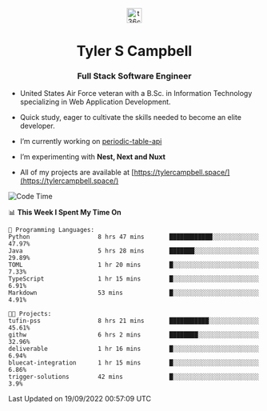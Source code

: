 <p align="center">
<a href="https://www.linkedin.com/in/t36campbell" target="blank"><img align="center" src="https://ik.imagekit.io/t36campbell/Portfolio/linkedin.png.original_m8bbGgPh6.png" alt="t36campbell" height="30" width="30" /></a>
</p>
<h1 align="center">Tyler S Campbell</h1>
<h3 align="center">Full Stack Software Engineer</h3>

* United States Air Force veteran with a B.Sc. in Information Technology specializing in Web Application Development. 

* Quick study, eager to cultivate the skills needed to become an elite developer.

* I’m currently working on [periodic-table-api](https://github.com/t36campbell/periodic-table-api)

* I’m experimenting with **Nest, Next and Nuxt**

* All of my projects are available at [https://tylercampbell.space/](https://tylercampbell.space/)

<!--START_SECTION:waka-->
![Code Time](http://img.shields.io/badge/Code%20Time-1%2C807%20hrs%2047%20mins-blue)

📊 **This Week I Spent My Time On** 

```text
💬 Programming Languages: 
Python                   8 hrs 47 mins       ████████████░░░░░░░░░░░░░   47.97% 
Java                     5 hrs 28 mins       ███████░░░░░░░░░░░░░░░░░░   29.89% 
TOML                     1 hr 20 mins        █░░░░░░░░░░░░░░░░░░░░░░░░   7.33% 
TypeScript               1 hr 15 mins        █░░░░░░░░░░░░░░░░░░░░░░░░   6.91% 
Markdown                 53 mins             █░░░░░░░░░░░░░░░░░░░░░░░░   4.91%

🐱‍💻 Projects: 
tufin-pss                8 hrs 21 mins       ███████████░░░░░░░░░░░░░░   45.61% 
githw                    6 hrs 2 mins        ████████░░░░░░░░░░░░░░░░░   32.96% 
deliverable              1 hr 16 mins        █░░░░░░░░░░░░░░░░░░░░░░░░   6.94% 
bluecat-integration      1 hr 15 mins        █░░░░░░░░░░░░░░░░░░░░░░░░   6.86% 
trigger-solutions        42 mins             █░░░░░░░░░░░░░░░░░░░░░░░░   3.9%

```


 Last Updated on 19/09/2022 00:57:09 UTC
<!--END_SECTION:waka-->
